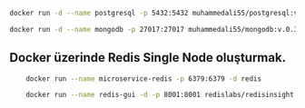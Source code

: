 ````bash
docker run -d --name postgresql -p 5432:5432 muhammedali55/postgresql:v.0.1

````

````bash
docker run -d --name mongodb -p 27017:27017 muhammedali55/mongodb:v.0.3

````

## Docker üzerinde Redis Single Node oluşturmak.

```bash
    docker run --name microservice-redis -p 6379:6379 -d redis
```

```bash
    docker run --name redis-gui -d -p 8001:8001 redislabs/redisinsight:1.14.0
```
